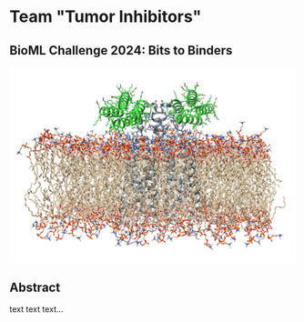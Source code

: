 # Team "Tumor Inhibitors"
## BioML Challenge 2024: Bits to Binders

<p align="center">
  <img src="./figures/binder_with_CD20_in_membrane.png" alt="Designed binders with CD20 in a membrane" width="800px" align="middle"/>
</p>

## Abstract

text text text...
